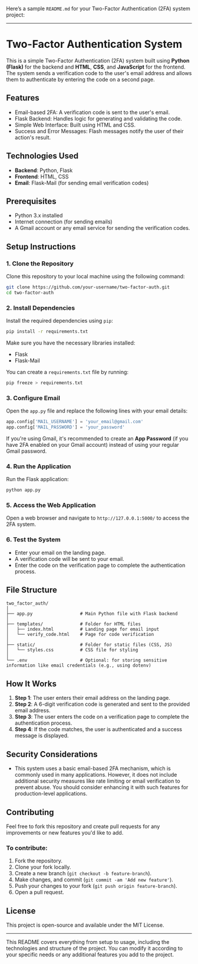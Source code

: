 Here’s a sample `README.md` for your Two-Factor Authentication (2FA) system project:

---

# Two-Factor Authentication System

This is a simple Two-Factor Authentication (2FA) system built using **Python (Flask)** for the backend and **HTML**, **CSS**, and **JavaScript** for the frontend. The system sends a verification code to the user's email address and allows them to authenticate by entering the code on a second page.

## Features
- Email-based 2FA: A verification code is sent to the user's email.
- Flask Backend: Handles logic for generating and validating the code.
- Simple Web Interface: Built using HTML and CSS.
- Success and Error Messages: Flash messages notify the user of their action's result.

## Technologies Used
- **Backend**: Python, Flask
- **Frontend**: HTML, CSS
- **Email**: Flask-Mail (for sending email verification codes)

## Prerequisites
- Python 3.x installed
- Internet connection (for sending emails)
- A Gmail account or any email service for sending the verification codes.

## Setup Instructions

### 1. Clone the Repository
Clone this repository to your local machine using the following command:

```bash
git clone https://github.com/your-username/two-factor-auth.git
cd two-factor-auth
```

### 2. Install Dependencies
Install the required dependencies using `pip`:

```bash
pip install -r requirements.txt
```

Make sure you have the necessary libraries installed:
- Flask
- Flask-Mail

You can create a `requirements.txt` file by running:

```bash
pip freeze > requirements.txt
```

### 3. Configure Email
Open the `app.py` file and replace the following lines with your email details:

```python
app.config['MAIL_USERNAME'] = 'your_email@gmail.com'
app.config['MAIL_PASSWORD'] = 'your_password'
```

If you're using Gmail, it's recommended to create an **App Password** (if you have 2FA enabled on your Gmail account) instead of using your regular Gmail password.

### 4. Run the Application
Run the Flask application:

```bash
python app.py
```

### 5. Access the Web Application
Open a web browser and navigate to `http://127.0.0.1:5000/` to access the 2FA system.

### 6. Test the System
- Enter your email on the landing page.
- A verification code will be sent to your email.
- Enter the code on the verification page to complete the authentication process.

## File Structure

```
two_factor_auth/
│
├── app.py                  # Main Python file with Flask backend
│
├── templates/              # Folder for HTML files
│   ├── index.html          # Landing page for email input
│   └── verify_code.html    # Page for code verification
│
├── static/                 # Folder for static files (CSS, JS)
│   └── styles.css          # CSS file for styling
│
└── .env                    # Optional: for storing sensitive information like email credentials (e.g., using dotenv)
```

## How It Works
1. **Step 1**: The user enters their email address on the landing page.
2. **Step 2**: A 6-digit verification code is generated and sent to the provided email address.
3. **Step 3**: The user enters the code on a verification page to complete the authentication process.
4. **Step 4**: If the code matches, the user is authenticated and a success message is displayed.

## Security Considerations
- This system uses a basic email-based 2FA mechanism, which is commonly used in many applications. However, it does not include additional security measures like rate limiting or email verification to prevent abuse. You should consider enhancing it with such features for production-level applications.

## Contributing
Feel free to fork this repository and create pull requests for any improvements or new features you'd like to add.

### To contribute:
1. Fork the repository.
2. Clone your fork locally.
3. Create a new branch (`git checkout -b feature-branch`).
4. Make changes, and commit (`git commit -am 'Add new feature'`).
5. Push your changes to your fork (`git push origin feature-branch`).
6. Open a pull request.

## License
This project is open-source and available under the MIT License.

---

This README covers everything from setup to usage, including the technologies and structure of the project. You can modify it according to your specific needs or any additional features you add to the project.
